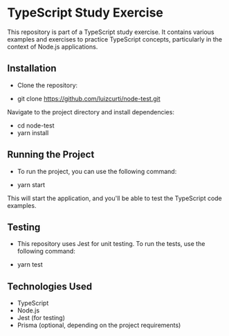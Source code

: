 # TypeScript Study Exercise
This repository is part of a TypeScript study exercise. It contains various examples and exercises to practice TypeScript concepts, particularly in the context of Node.js applications.

## Installation
- Clone the repository:
* git clone https://github.com/luizcurti/node-test.git

Navigate to the project directory and install dependencies:
* cd node-test
* yarn install

## Running the Project
- To run the project, you can use the following command:
* yarn start

This will start the application, and you'll be able to test the TypeScript code examples.

## Testing
- This repository uses Jest for unit testing. To run the tests, use the following command:
* yarn test

## Technologies Used
- TypeScript
- Node.js
- Jest (for testing)
- Prisma (optional, depending on the project requirements)
